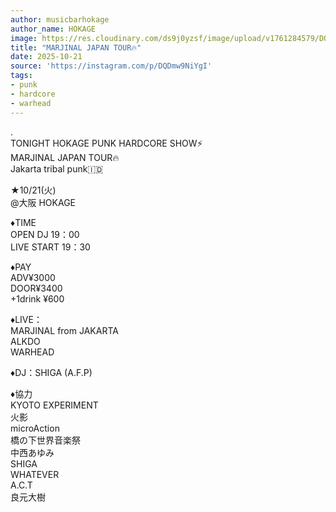 ```yaml
---
author: musicbarhokage
author_name: HOKAGE
image: https://res.cloudinary.com/ds9j0yzsf/image/upload/v1761284579/DQDmw9NiYgI.jpg
title: "MARJINAL JAPAN TOUR🔥"
date: 2025-10-21
source: 'https://instagram.com/p/DQDmw9NiYgI'
tags:
- punk
- hardcore
- warhead
---
```

.<br>
TONIGHT HOKAGE PUNK HARDCORE SHOW⚡️<br>
MARJINAL JAPAN TOUR🔥<br>
Jakarta tribal punk🇮🇩

★10/21(火)<br>
@大阪 HOKAGE

♦︎TIME<br>
OPEN  DJ 19：00<br>
LIVE START 19：30

♦︎PAY<br>
ADV¥3000<br>
DOOR¥3400<br>
+1drink ¥600

♦︎LIVE：<br>
MARJINAL from JAKARTA<br>
ALKDO <br>
WARHEAD

♦︎DJ：SHIGA (A.F.P)

♦︎協力<br>
KYOTO EXPERIMENT<br>
火影<br>
microAction<br>
橋の下世界音楽祭<br>
中西あゆみ<br>
SHIGA<br>
WHATEVER<br>
A.C.T<br>
良元大樹